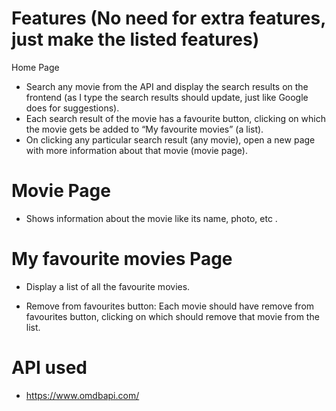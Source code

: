 # Features (No need for extra features, just make the listed features)
Home Page
- Search any movie from the API and display the search results on the frontend (as I type the search results should update, just like Google does for suggestions).
- Each search result of the movie has a favourite button, clicking on which the movie gets be added to “My favourite movies” (a list).
- On clicking any particular search result (any movie), open a new page with more information about that movie (movie page).

# Movie Page
- Shows information about the movie like its name, photo, etc .

# My favourite movies Page
- Display a list of all the favourite movies.

- Remove from favourites button: Each movie should have remove from favourites button, clicking on which should remove that movie from the list.

# API used 
- https://www.omdbapi.com/
